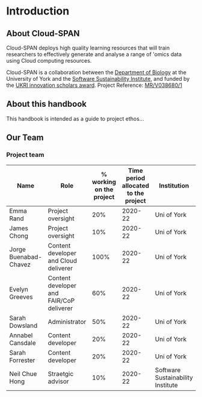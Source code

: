 # Introduction

## About Cloud-SPAN
Cloud-SPAN deploys high quality learning resources that will train researchers to effectively generate and analyse a range of 'omics data using Cloud computing resources.

Cloud-SPAN is a collaboration between the [Department of Biology](https://www.york.ac.uk/biology/) at the University of York and the [Software Sustainability Institute](https://www.software.ac.uk/), and funded by the [UKRI innovation scholars award](https://www.ukri.org/news/initiatives-boost-health-and-bioscience-skills-and-industry/). Project Reference: [MR/V038680/1](https://gtr.ukri.org/projects?ref=MR%2FV038680%2F1)


## About this handbook
This handbook is intended as a guide to project ethos...

## Our Team
### Project team

| Name | Role | % working on the project | Time period allocated to the project | Institution |
|---|---|---|---|---|
| Emma Rand | Project oversight | 20% | 2020-22  | Uni of York |
| James Chong | Project oversight |  10% | 2020-22|  Uni of York |
| Jorge Buenabad-Chavez | Content developer and Cloud deliverer | 100% | 2020-22 | Uni of York |
| Evelyn Greeves | Content developer and FAIR/CoP deliverer | 60% | 2020-22 | Uni of York |
| Sarah Dowsland | Administrator | 50% | 2020-22 | Uni of York |
| Annabel Cansdale | Content developer | 20% | 2020-22 | Uni of York |
| Sarah Forrester | Content developer | 20% | 2020-22 | Uni of York |
| Neil Chue Hong | Straetgic advisor  | 10% | 2020-22 | Software Sustainability Institute |
